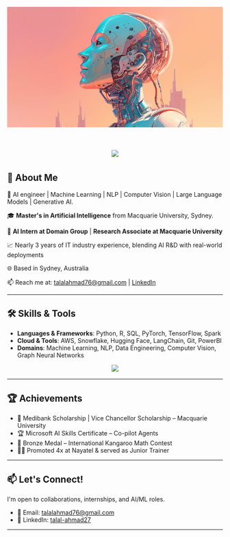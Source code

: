 <p align="center">
  <img src="https://github.com/talalahmad27/talalahmad27/blob/main/banner.jpg" alt="Talal Ahmad">
</p>

<!-- Animated Typing Effect -->
<h1 align="center">
  <img src="https://readme-typing-svg.herokuapp.com/?font=Inter&size=48&center=true&vCenter=true&width=600&height=70&color=4493F8&duration=4000&lines=Hi+There!+;+I'm+Talal+Ahmad!" />
</h1>

## 🧠 About Me
🔬 AI engineer | Machine Learning | NLP | Computer Vision | Large Language Models | Generative AI.

🎓 **Master's in Artificial Intelligence** from Macquarie University, Sydney.  

💼 **AI Intern at Domain Group** | **Research Associate at Macquarie University**    

📈 Nearly 3 years of IT industry experience, blending AI R&D with real-world deployments

🌐 Based in Sydney, Australia  

📫 Reach me at: [talalahmad76@gmail.com](mailto:talalahmad76@gmail.com) | [LinkedIn](https://linkedin.com/in/syed-talal-ahmad-821981150)

---

## 🛠️ Skills & Tools

- **Languages & Frameworks**: Python, R, SQL, PyTorch, TensorFlow, Spark
- **Cloud & Tools**: AWS, Snowflake, Hugging Face, LangChain, Git, PowerBI
- **Domains**: Machine Learning, NLP, Data Engineering, Computer Vision, Graph Neural Networks
<p align="center">
  <img src="https://skillicons.dev/icons?i=python,r,sql,pytorch,tensorflow,spark,jupyter&theme=light&perline=6" />
</p>

---

## 🏆 Achievements

- 🥇 Medibank Scholarship | Vice Chancellor Scholarship – Macquarie University
- 🏆 Microsoft AI Skills Certificate – Co-pilot Agents
- 🥉 Bronze Medal – International Kangaroo Math Contest
- 👨‍🏫 Promoted 4x at Nayatel & served as Junior Trainer

---

## 📫 Let's Connect!

I'm open to collaborations, internships, and AI/ML roles.

- 📧 Email: [talalahmad76@gmail.com](mailto:talalahmad76@gmail.com)
- 💼 LinkedIn: [talal-ahmad27](https://linkedin.com/in/talal-ahmad27)



---

